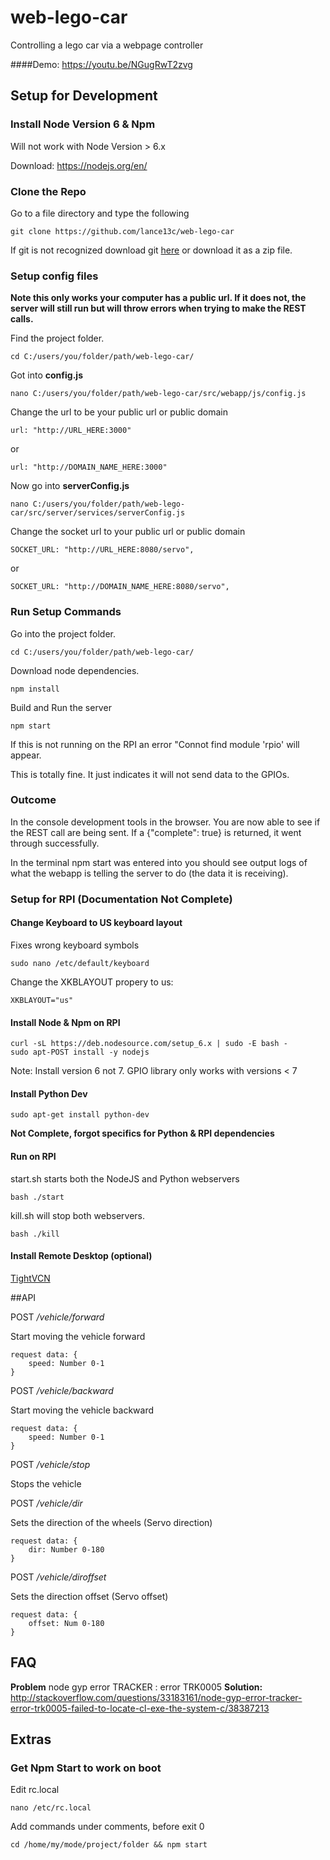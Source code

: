 # web-lego-car

Controlling a lego car via a webpage controller

####Demo: https://youtu.be/NGugRwT2zvg

## Setup for Development

### Install Node Version 6 & Npm
Will not work with Node Version > 6.x

Download: https://nodejs.org/en/

### Clone the Repo

Go to a file directory and type the following

    git clone https://github.com/lance13c/web-lego-car
    
If git is not recognized download git [here](https://git-scm.com/download) or download it as a zip file.


### Setup config files

**Note this only works your computer has a public url. If it does not, the server will
still run but will throw errors when trying to make the REST calls.**

Find the project folder.

    cd C:/users/you/folder/path/web-lego-car/
    
Got into **config.js**
    
    nano C:/users/you/folder/path/web-lego-car/src/webapp/js/config.js
    
Change the url to be your public url or public domain

    url: "http://URL_HERE:3000"
    
or

    url: "http://DOMAIN_NAME_HERE:3000"
    
Now go into **serverConfig.js**

    nano C:/users/you/folder/path/web-lego-car/src/server/services/serverConfig.js

Change the socket url to your public url or public domain

    SOCKET_URL: "http://URL_HERE:8080/servo",
    
or

    SOCKET_URL: "http://DOMAIN_NAME_HERE:8080/servo",

### Run Setup Commands

Go into the project folder.

    cd C:/users/you/folder/path/web-lego-car/
   
Download node dependencies.

    npm install
    
Build and Run the server

    npm start
    
    
If this is not running on the RPI an error "Connot find module 'rpio' will appear.

This is totally fine. It just indicates it will not send data to the GPIOs.


### Outcome

In the console development tools in the browser.
You are now able to see if the REST call are being sent. 
If a {"complete": true} is returned, it went through successfully. 

In the terminal npm start was entered into you should see output logs of what
the webapp is telling the server to do (the data it is receiving). 





### Setup for RPI (Documentation Not Complete)

#### Change Keyboard to US keyboard layout 
Fixes wrong keyboard symbols

    sudo nano /etc/default/keyboard
    
Change the XKBLAYOUT propery to us:

    XKBLAYOUT="us"
    
#### Install Node & Npm on RPI
	curl -sL https://deb.nodesource.com/setup_6.x | sudo -E bash -
	sudo apt-POST install -y nodejs
	
Note: Install version 6 not 7. GPIO library only works with versions < 7

#### Install Python Dev

    sudo apt-get install python-dev

**Not Complete, forgot specifics for Python & RPI dependencies**

#### Run on RPI

start.sh starts both the NodeJS and Python webservers

    bash ./start

kill.sh will stop both webservers.

    bash ./kill
    
#### Install Remote Desktop (optional)

[TightVCN](https://eltechs.com/3-ways-to-run-a-remote-desktop-on-raspberry-pi/)



##API

POST */vehicle/forward*

Start moving the vehicle forward

    request data: {
        speed: Number 0-1
    }
    
POST */vehicle/backward*

Start moving the vehicle backward

    request data: {
        speed: Number 0-1
    }
    
POST */vehicle/stop*

Stops the vehicle
    
POST */vehicle/dir*

Sets the direction of the wheels (Servo direction)

    request data: {
        dir: Number 0-180
    }
    
POST */vehicle/diroffset*

Sets the direction offset (Servo offset)

    request data: {
        offset: Num 0-180
    }
    
    
    
## FAQ

**Problem** node gyp error TRACKER : error TRK0005
**Solution:** http://stackoverflow.com/questions/33183161/node-gyp-error-tracker-error-trk0005-failed-to-locate-cl-exe-the-system-c/38387213

## Extras

### Get Npm Start to work on boot

Edit rc.local

    nano /etc/rc.local
    
Add commands under comments, before exit 0

    cd /home/my/mode/project/folder && npm start